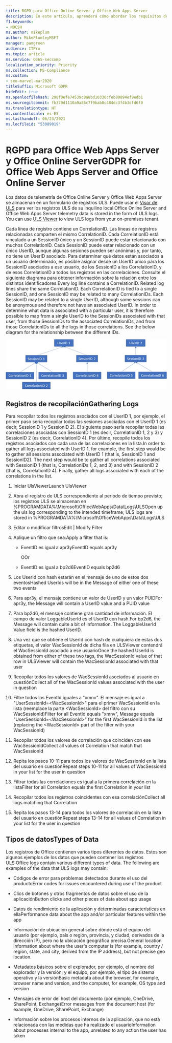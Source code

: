 ```yaml
---
title: RGPD para Office Online Server y Office Web Apps Server
description: En este artículo, aprenderá cómo abordar los requisitos de GDPR para Office Online Server y servidor Office Web Apps.
f1.keywords:
- NOCSH
ms.author: mikeplum
author: MikePlumleyMSFT
manager: pamgreen
audience: ITPro
ms.topic: article
ms.service: O365-seccomp
localization_priority: Priority
ms.collection: MS-Compliance
ms.custom:
- seo-marvel-mar2020
titleSuffix: Microsoft GDPR
hideEdit: true
ms.openlocfilehash: 298f0efe74539c8a8bd10330cfeb80894ef9edb1
ms.sourcegitcommit: fb379d1110a9a86c7f9bab8c484dc3f4b3dfd6f0
ms.translationtype: HT
ms.contentlocale: es-ES
ms.lasthandoff: 06/23/2021
ms.locfileid: "53089019"
---
```

# <a name="gdpr-for-office-web-apps-server-and-office-online-server"></a><span data-ttu-id="22fb0-103">RGPD para Office Web Apps Server y Office Online Server</span><span class="sxs-lookup"><span data-stu-id="22fb0-103">GDPR for Office Web Apps Server and Office Online Server</span></span>

<span data-ttu-id="22fb0-p101">Los datos de telemetría de Office Online Server y Office Web Apps Server se almacenan en un formulario de registros ULS. Puede usar el [Visor de ULS](https://www.microsoft.com/download/details.aspx?id=44020) para ver los registros ULS de su inquilino local.</span><span class="sxs-lookup"><span data-stu-id="22fb0-p101">Office Online Server and Office Web Apps Server telemetry data is stored in the form of ULS logs. You can use [ULS Viewer](https://www.microsoft.com/download/details.aspx?id=44020) to view ULS logs from your on-premises tenant.</span></span>

<span data-ttu-id="22fb0-p102">Cada línea de registro contiene un CorrelationID. Las líneas de registros relacionadas comparten el mismo CorrelationID. Cada CorrelationID está vinculado a un SessionID único y un SessionID puede estar relacionado con muchos CorrelationID. Cada SessionID puede estar relacionado con un único UserID, aunque algunas sesiones pueden ser anónimas y, por tanto, no tiene un UserID asociado. Para determinar qué datos están asociados a un usuario determinado, es posible asignar desde un UserID único para los SessionID asociados a ese usuario, de los SessionID a los CorrelationID, y de esos CorrelationID a todos los registros en las correlaciones. Consulte el siguiente diagrama para obtener información sobre la relación entre los distintos identificadores.</span><span class="sxs-lookup"><span data-stu-id="22fb0-p102">Every log line contains a CorrelationID. Related log lines share the same CorrelationID. Each CorrelationID is tied to a single SessionID, and one SessionID may be related to many CorrelationIDs. Each SessionID may be related to a single UserID, although some sessions can be anonymous and therefore not have an associated UserID. In order to determine what data is associated with a particular user, it is therefore possible to map from a single UserID to the SessionIDs associated with that user, from those SessionIDs to the associated CorrelationIDs, and from those CorrelationIDs to all the logs in those correlations. See the below diagram for the relationship between the different IDs.</span></span>

![Diagrama de flujo que muestra la relación entre SessionIDs y CorrelationIds](../media/gdpr-for-office-online-server-image1.jpg)

## <a name="gathering-logs"></a><span data-ttu-id="22fb0-113">Registros de recopilación</span><span class="sxs-lookup"><span data-stu-id="22fb0-113">Gathering Logs</span></span>

<span data-ttu-id="22fb0-p103">Para recopilar todos los registros asociados con el UserID 1, por ejemplo, el primer paso sería recopilar todas las sesiones asociadas con el UserID 1 (es decir, SessionID 1 y SessionID 2). El siguiente paso sería recopilar todas las correlaciones asociadas con SessionID 1 (es decir, CorrelationID 1, 2 y 3) y SessionID 2 (es decir, CorrelationID 4). Por último, recopile todos los registros asociados con cada una de las correlaciones en la lista.</span><span class="sxs-lookup"><span data-stu-id="22fb0-p103">In order to gather all logs associated with UserID 1, for example, the first step would be to gather all sessions associated with UserID 1 (that is, SessionID 1 and SessionID2). The next step would be to gather all correlations associated with SessionID 1 (that is, CorrelationIDs 1, 2, and 3) and with SessionID 2 (that is, CorrelationID 4). Finally, gather all logs associated with each of the correlations in the list.</span></span>

1. <span data-ttu-id="22fb0-117">Iniciar UlsViewer</span><span class="sxs-lookup"><span data-stu-id="22fb0-117">Launch UlsViewer</span></span>

2. <span data-ttu-id="22fb0-118">Abra el registro de ULS correspondiente al periodo de tiempo previsto; los registros ULS se almacenan en %PROGRAMDATA%\\Microsoft\\OfficeWebApps\\Data\\Logs\\ULS</span><span class="sxs-lookup"><span data-stu-id="22fb0-118">Open up the uls log corresponding to the intended timeframe; ULS logs are stored in %PROGRAMDATA%\\Microsoft\\OfficeWebApps\\Data\\Logs\\ULS</span></span>

3. <span data-ttu-id="22fb0-119">Editar o modificar filtros</span><span class="sxs-lookup"><span data-stu-id="22fb0-119">Edit | Modify Filter</span></span>

4. <span data-ttu-id="22fb0-120">Aplique un filtro que sea:</span><span class="sxs-lookup"><span data-stu-id="22fb0-120">Apply a filter that is:</span></span>

    - <span data-ttu-id="22fb0-121">EventID es igual a apr3y</span><span class="sxs-lookup"><span data-stu-id="22fb0-121">EventID equals apr3y</span></span>

      <span data-ttu-id="22fb0-122">O</span><span class="sxs-lookup"><span data-stu-id="22fb0-122">Or</span></span>

    - <span data-ttu-id="22fb0-123">EventID es igual a bp2d6</span><span class="sxs-lookup"><span data-stu-id="22fb0-123">EventID equals bp2d6</span></span>

5. <span data-ttu-id="22fb0-124">Los UserId con hash estarán en el mensaje de uno de estos dos eventos</span><span class="sxs-lookup"><span data-stu-id="22fb0-124">Hashed UserIds will be in the Message of either one of these two events</span></span>

6. <span data-ttu-id="22fb0-125">Para apr3y, el mensaje contiene un valor de UserID y un valor PUID</span><span class="sxs-lookup"><span data-stu-id="22fb0-125">For apr3y, the Message will contain a UserID value and a PUID value</span></span>

7. <span data-ttu-id="22fb0-p104">Para bp2d6, el mensaje contiene gran cantidad de información. El campo de valor LoggableUserId es el UserID con hash.</span><span class="sxs-lookup"><span data-stu-id="22fb0-p104">For bp2d6, the Message will contain quite a bit of information. The LoggableUserId Value field is the hashed UserID.</span></span>

8. <span data-ttu-id="22fb0-128">Una vez que se obtiene el UserId con hash de cualquiera de estas dos etiquetas, el valor WacSessionId de dicha fila en ULSViewer contendrá el WacSessionId asociado a ese usuario</span><span class="sxs-lookup"><span data-stu-id="22fb0-128">Once the hashed UserId is obtained from either of these two tags, the WacSessionId value of that row in ULSViewer will contain the WacSessionId associated with that user</span></span>

9. <span data-ttu-id="22fb0-129">Recopilar todos los valores de WacSessionId asociados al usuario en cuestión</span><span class="sxs-lookup"><span data-stu-id="22fb0-129">Collect all of the WacSessionId values associated with the user in question</span></span>

10. <span data-ttu-id="22fb0-130">Filtre todos los EventId iguales a "xmnv". El mensaje es igual a "UserSessionId=\<WacSessionId\>" para el primer WacSessionId en la lista (reemplace la parte \<WacSessionId\> del filtro con su WacSessionId)</span><span class="sxs-lookup"><span data-stu-id="22fb0-130">Filter for all EventId equals "xmnv", Message equals "UserSessionId=\<WacSessionId\>" for the first WacSessionId in the list (replacing the \<WacSessionId\> part of the filter with your WacSessionId)</span></span>

11. <span data-ttu-id="22fb0-131">Recopilar todos los valores de correlación que coinciden con ese WacSessionId</span><span class="sxs-lookup"><span data-stu-id="22fb0-131">Collect all values of Correlation that match that WacSessionId</span></span>

12. <span data-ttu-id="22fb0-132">Repita los pasos 10-11 para todos los valores de WacSessionId en la lista del usuario en cuestión</span><span class="sxs-lookup"><span data-stu-id="22fb0-132">Repeat steps 10-11 for all values of WacSessionId in your list for the user in question</span></span>

13. <span data-ttu-id="22fb0-133">Filtrar todas las correlaciones es igual a la primera correlación en la lista</span><span class="sxs-lookup"><span data-stu-id="22fb0-133">Filter for all Correlation equals the first Correlation in your list</span></span>

14. <span data-ttu-id="22fb0-134">Recopilar todos los registros coincidentes con esa correlación</span><span class="sxs-lookup"><span data-stu-id="22fb0-134">Collect all logs matching that Correlation</span></span>

15. <span data-ttu-id="22fb0-135">Repita los pasos 13-14 para todos los valores de correlación en la lista del usuario en cuestión</span><span class="sxs-lookup"><span data-stu-id="22fb0-135">Repeat steps 13-14 for all values of Correlation in your list for the user in question</span></span>

## <a name="types-of-data"></a><span data-ttu-id="22fb0-136">Tipos de datos</span><span class="sxs-lookup"><span data-stu-id="22fb0-136">Types of Data</span></span>

<span data-ttu-id="22fb0-p105">Los registros de Office contienen varios tipos diferentes de datos. Estos son algunos ejemplos de los datos que pueden contener los registros ULS:</span><span class="sxs-lookup"><span data-stu-id="22fb0-p105">Office logs contain various different types of data. The following are examples of the data that ULS logs may contain:</span></span>

- <span data-ttu-id="22fb0-139">Códigos de error para problemas detectados durante el uso del producto</span><span class="sxs-lookup"><span data-stu-id="22fb0-139">Error codes for issues encountered during use of the product</span></span>

- <span data-ttu-id="22fb0-140">Clics de botones y otros fragmentos de datos sobre el uso de la aplicación</span><span class="sxs-lookup"><span data-stu-id="22fb0-140">Button clicks and other pieces of data about app usage</span></span>

- <span data-ttu-id="22fb0-141">Datos de rendimiento de la aplicación y determinadas características en ella</span><span class="sxs-lookup"><span data-stu-id="22fb0-141">Performance data about the app and/or particular features within the app</span></span>

- <span data-ttu-id="22fb0-142">Información de ubicación general sobre dónde está el equipo del usuario (por ejemplo, país o región, provincia, y ciudad, derivados de la dirección IP), pero no la ubicación geográfica precisa.</span><span class="sxs-lookup"><span data-stu-id="22fb0-142">General location information about where the user's computer is (for example, country / region, state, and city, derived from the IP address), but not precise geo location.</span></span>

- <span data-ttu-id="22fb0-143">Metadatos básicos sobre el explorador, por ejemplo, el nombre del explorador y la versión; y el equipo, por ejemplo, el tipo de sistema operativo y la versión</span><span class="sxs-lookup"><span data-stu-id="22fb0-143">Basic metadata about the browser, for example, browser name and version, and the computer, for example, OS type and version</span></span>

- <span data-ttu-id="22fb0-144">Mensajes de error del host del documento (por ejemplo, OneDrive, SharePoint, Exchange)</span><span class="sxs-lookup"><span data-stu-id="22fb0-144">Error messages from the document host (for example, OneDrive, SharePoint, Exchange)</span></span>

- <span data-ttu-id="22fb0-145">Información sobre los procesos internos de la aplicación, que no está relacionada con las medidas que ha realizado el usuario</span><span class="sxs-lookup"><span data-stu-id="22fb0-145">Information about processes internal to the app, unrelated to any action the user has taken</span></span>
